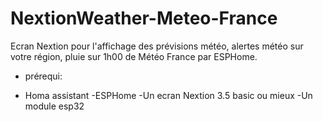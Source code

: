 # NextionWeather-Meteo-France
Ecran Nextion pour l'affichage des prévisions météo, alertes météo sur votre région, pluie sur 1h00 de Météo France par ESPHome.

- prérequi:

 - Homa assistant
 -ESPHome
 -Un ecran Nextion 3.5 basic ou mieux
 -Un module esp32






